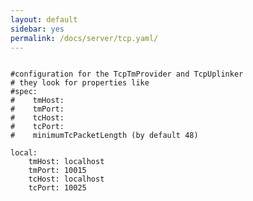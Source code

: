```yaml
---
layout: default
sidebar: yes
permalink: /docs/server/tcp.yaml/
---
```


<pre>
<code class="config-file">
#configuration for the TcpTmProvider and TcpUplinker 
# they look for properties like 
#spec:
#    tmHost: 
#    tmPort:
#    tcHost:
#    tcPort:
#    minimumTcPacketLength (by default 48)

local:
    tmHost: localhost
    tmPort: 10015
    tcHost: localhost
    tcPort: 10025
</code>
</pre>
